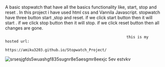 A basic stopwatch that have all the basics functionality like, start, stop and reset .
In this project i have used html css and Vannila Javascript. stopwatch have three button start ,stop and reset. 
if we click start button then it will start .
if we click stop button then it will stop. if we click reset button then all changes are gone.

                                                           this is my hosted url:
                                                     https://amiku3203.github.io/Stopwatch_Project/




![srsesjgfds5wuashgf835sugnr8e5aesgmr8eexjc 5ev estvkv ](https://user-images.githubusercontent.com/121296949/210257511-f99c5f85-89a9-4f1b-8d22-475c85fa596b.png)

